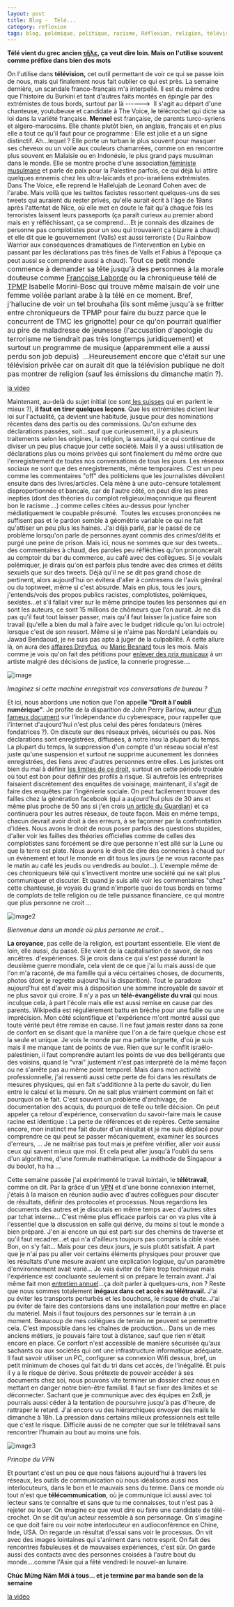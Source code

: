 ```yaml
---
layout: post
title: Blog -  Télé... 
category: reflexion
tags: blog, polémique, politique, racisme, Réflexion, religion, télévision, travail
---
```

**Télé vient du grec ancien <span class="lang-grc" lang="grc" xml:lang="grc"><a title="τῆλε" href="https://fr.wiktionary.org/wiki/%CF%84%E1%BF%86%CE%BB%CE%B5#grc">τῆλε</a>, ça veut dire loin. Mais on l'utilise souvent comme préfixe dans bien des mots**

On l'utilise dans **télévision,** cet outil permettant de voir ce qui se passe loin de nous, mais qui finalement nous fait oublier ce qui est près. La semaine dernière, un scandale franco-français m'a interpellé. Il est du même ordre que l'histoire du Burkini et tant d'autres faits montés en épingle par des extrémistes de tous bords, surtout par là ------&gt;  Il s'agit au départ d'une chanteuse, youtubeuse et candidate à The Voice, le télécrochet qui dicte sa loi dans la variété française. **Mennel** est française, de parents turco-syriens et algero-marocains. Elle chante plutôt bien, en anglais, français et en plus elle a tout ce qu'il faut pour ce programme : Elle est jolie et a un signe distinctif. Ah...lequel ? Elle porte un turban le plus souvent pour masquer ses cheveux ou un voile aux couleurs chamarrées, comme on en rencontre plus souvent en Malaisie ou en Indonésie, le plus grand pays musulman dans le monde. Elle se montre proche d'une association<a href="http://www.slateafrique.com/100447/maroc-feministe-et-musulmane-et-alors-moudawana"> féministe musulmane</a> et parle de paix pour la Palestine parfois, ce qui déjà lui attire quelques ennemis chez les ultra-laïcards et pro-israéliens extrémistes. Dans The Voice, elle reprend le Hallelujah de Leonard Cohen avec de l'arabe. Mais voilà que les twittos facistes ressortent quelques-uns de ses tweets qui auraient du rester privés, qu'elle aurait écrit à l'âge de 19ans après l'attentat de Nice, où elle met en doute le fait qu'à chaque fois les terroristes laissent leurs passeports (ça paraît curieux au premier abord mais en y réfléchissant, ça se comprend....Et je connais des dizaines de personne pas complotistes pour un sou qui trouvaient ça bizarre à chaud) et elle dit que le gouvernement (Valls) est aussi terroriste ( Du Rainbow Warrior aux conséquences dramatiques de l'intervention en Lybie en passant par les déclarations pas très fines de Valls et Fabius à l'époque ça peut aussi se comprendre aussi à chaud). <span style="font-size:1rem;">Tout ce petit monde commence à demander sa tête jusqu'à des personnes à la morale douteuse comme <a href="http://www.ozap.com/actu/karim-rissouli-francoise-laborde-va-devoir-s-habituer-il-y-aura-de-plus-en-plus-de-karim-dans-les-medias/548372">Françoise Laborde</a> ou la chroniqueuse télé de <a href="https://fr.wikipedia.org/wiki/Touche_pas_à_mon_poste_!">TPMP</a> Isabelle Morini-Bosc qui trouve même malsain de voir une femme voilée parlant arabe à la télé en ce moment. Bref, j'hallucine de voir un tel brouhaha (ils sont même jusqu'à se fritter entre chroniqueurs de TPMP pour faire du buzz parce que le concurrent de TMC les grignotte) pour ce qu'on pourrait qualifier au pire de maladresse de jeunesse (l'accusation d'apologie du terrorisme ne tiendrait pas très longtemps juridiquement) et surtout un programme de musique (apparemment elle a aussi perdu son job depuis)  ...Heureusement encore que c'était sur une télévision privée car on aurait dit que la télévision publique ne doit pas montrer de religion (sauf les émissions du dimanche matin ?).

[la video](https://www.youtube.com/watch?v=Zufw0itSi14)

Maintenant, au-delà du sujet initial (ce sont<a href="https://www.courrierinternational.com/article/vu-de-suisse-mennel-la-voix-musulmane-qui-dechire-une-france-egaree"> les suisses</a> qui en parlent le mieux ?), **il faut en tirer quelques leçons**. Que les extrémistes dictent leur loi sur l'actualité, ça devient une habitude, jusque pour des nominations récentes dans des partis ou des commissions. Qu'on exhume des déclarations passées, soit...sauf que curieusement, il y a plusieurs traitements selon les origines, la religion, la sexualité, ce qui continue de diviser un peu plus chaque jour cette société. Mais il y a aussi utilisation de déclarations plus ou moins privées qui sont finalement du même ordre que l'enregistrement de toutes nos conversations de tous les jours. Les réseaux sociaux ne sont que des enregistrements, même temporaires. C'est un peu comme les commentaires "off" des politiciens que les journalistes dévoilent ensuite dans des livres/articles. Cela mène à une auto-censure totalement disproportionnée et bancale, car de l'autre côté, on peut dire les pires inepties (dont des théories du complot religieux/maçonnique qui fleurent bon le racisme ...) comme celles citées au-dessus pour lyncher médiatiquement le coupable présumé.  Toutes les excuses prononcées ne suffisent pas et le pardon semble à géométrie variable ce qui ne fait qu'attiser un peu plus les haines. J'ai déjà parlé, par le passé de ce problème lorsqu'on parle de personnes ayant commis des crimes/délits et purgé une peine de prison. Mais ici, nous ne sommes que sur des tweets... des commentaires à chaud, des paroles peu réfléchies qu'on prononcerait au comptoir du bar du commerce, au café avec des collègues. Si je voulais polémiquer, je dirais qu'on est parfois plus tendre avec des crimes et délits sexuels que sur des tweets. Déjà qu'il ne se dit pas grand chose de pertinent, alors aujourd'hui on évitera d'aller à contresens de l'avis général ou du toptweet, même si c'est absurde. Mais en plus, tous les jours, j'entends/vois des propos publics racistes, complotistes, polémiques, sexistes...et s'il fallait virer sur le même principe toutes les personnes qui en sont les auteurs, ce sont 15 millions de chômeurs que l'on aurait. Je ne dis pas qu'il faut tout laisser passer, mais qu'il faut laisser la justice faire son travail (qu'elle a bien du mal à faire avec le budget ridicule qu'on lui octroie) lorsque c'est de son ressort. Même si je n'aime pas Nordahl Lelandais ou Jawad Bendaoud, je ne suis pas apte à juger de la culpabilité. A cette allure là, on aura des <a href="https://fr.wikipedia.org/wiki/Affaire_Dreyfus">affaires Dreyfus</a>, ou <a href="https://fr.wikipedia.org/wiki/Marie_Besnard">Marie Besnard</a> tous les mois. Mais comme je vois qu'on fait des pétitions pour <a href="https://culturebox.francetvinfo.fr/musique/rap/une-petition-veut-priver-orelsan-de-ses-trois-victoires-de-la-musique-269335">enlever des prix musicaux</a> à un artiste malgré des décisions de justice, la connerie progresse....

![image](https://cheziceman.files.wordpress.com/2018/02/segafredo.jpg)

*Imaginez si cette machine enregistrait vos conversations de bureau ?*

Et ici, nous abordons une notion que l'on appel**le "Droit à l'oubli numérique"**. Je profite de la disparition de John Perry Barlow, auteur <a href="https://www.eff.org/cyberspace-independence">d'un fameux document</a> sur l'indépendance du cyberespace, pour rappeller que l'internet d'aujourd'hui n'est plus celui des pères fondateurs (mères fondatrices ?). On discute sur des réseaux privés, sécurisés ou pas. Nos déclarations sont enregistrées, diffusées, à notre insu la plupart du temps. La plupart du temps, la suppression d'un compte d'un réseau social n'est juste qu'une suspension et surtout ne supprime aucunement les données enregistrées, des liens avec d'autres personnes entre elles. Les juristes ont bien du mal à définir <a href="http://www.lemonde.fr/pixels/article/2017/02/24/droit-a-l-oubli-numerique-le-conseil-d-etat-demande-une-explication-de-texte-a-la-justice-europeenne_5085123_4408996.html">les limites de ce droit</a>, surtout en cette période trouble où tout est bon pour définir des profils à risque. Si autrefois les entreprises faisaient discrètement des enquêtes de voisinage, maintenant, il s'agit de faire des enquêtes par l'ingénierie sociale. On peut facilement trouver des failles chez la génération facebook (qui a aujourd'hui plus de 30 ans et même plus proche de 50 ans si j'en crois <a href="https://www.theguardian.com/technology/2018/feb/12/is-facebook-for-old-people-over-55s-flock-in-as-the-young-leave">un article du Guardian</a>) et ça continuera pour les autres réseaux, de toute façon. Mais en même temps, chacun devrait avoir droit à des erreurs, à se façonner par la confrontation d'idées. Nous avons le droit de nous poser parfois des questions stupides, d'aller voir les failles des théories officielles comme de celles des complotistes sans forcément se dire que personne n'est allé sur la Lune ou que la terre est plate. Nous avons le droit de dire des conneries à chaud sur un évènement et tout le monde en dit tous les jours (je ne vous raconte pas le matin au café les jeudis ou vendredis au boulot...). L'exemple même de ces chroniqueurs télé qui s'invectivent montre une société qui ne sait plus communiquer et discuter. Et quand je suis allé voir les commentaires "chez" cette chanteuse, je voyais du grand n'importe quoi de tous bords en terme de complots de telle religion ou de telle puissance financière, ce qui montre que plus personne ne croit ...

![image2](https://cheziceman.files.wordpress.com/2018/02/fakenews.png)

*Bienvenue dans un monde où plus personne ne croit...*

**La croyance**, pas celle de la religion, est pourtant essentielle. Elle vient de loin, elle aussi, du passé. Elle vient de la capitalisation de savoir, de nos ancêtres. d'expériences. Si je crois dans ce qui s'est passé durant la deuxième guerre mondiale, cela vient de ce que j'ai lu mais aussi de que l'on m'a raconté, de ma famille qui a vécu certaines choses, de documents, photos (dont je regrette aujourd'hui la disparition). Tout le paradoxe aujourd'hui est d'avoir mis à disposition une somme incroyable de savoir et ne plus savoir qui croire. Il n'y a pas un **télé-évangéliste du vrai** qui nous inculque cela, à part l'école mais elle est aussi remise en cause par des parents. Wikipedia est régulièrement battu en brèche pour une faille ou une imprécision. Mon côté scientifique et l'expérience m'ont montré aussi que toute vérité peut être remise en cause. Il ne faut jamais rester dans sa zone de confort en se disant que la manière que l'on a de faire quelque chose est la seule et unique. Je vois le monde par ma petite lorgnette, d'où je suis mais il me manque tant de points de vue. Rien que sur le conflit israëlo-palestinien, il faut comprendre autant les points de vue des belligérants que des voisins, quand le "vrai" justement n'est pas interprété de la même façon ou ne s'arrête pas au même point temporel. Mais dans mon activité professionnelle, j'ai ressenti aussi cette perte de foi dans les résultats de mesures physiques, qui en fait s'additionne à la perte du savoir, du lien entre le calcul et la mesure. On ne sait plus vraiment comment on fait et pourquoi on le fait. C'est souvent un problème d'archivage, de documentation des acquis, du pourquoi de telle ou telle décision. On peut appeler ça retour d'expérience, conservation du savoir-faire mais le cause racine est identique : La perte de références et de repères. Cette semaine encore, mon instinct me fait douter d'un résultat et je me suis déplacé pour comprendre ce qui peut se passer mécaniquement, examiner les sources d'erreurs, ... Je ne maîtrise pas tout mais je préfère vérifier, aller voir aussi ceux qui savent mieux que moi. Et cela peut aller jusqu'à l'oubli du sens d'un algorithme, d'une formule mathématique. La méthode de Singapour a du boulot, ha ha ...

Cette semaine passée j'ai expérimenté le travail lointain, le **télétravail**, comme on dit. Par la grâce d'un <a href="https://fr.wikipedia.org/wiki/Réseau_privé_virtuel">VPN</a> et d'une bonne connexion internet, j'étais à la maison en réunion audio avec d'autres collègues pour discuter de résultats, définir des protocoles et processus. Nous regardions les documents des autres et je discutais en même temps avec d'autres sites par tchat interne... C'est même plus efficace parfois car on va plus vite à l'essentiel que la discussion en salle qui dérive, du moins si tout le monde a bien préparé. J'en ai encore un qui est parti sur des chemins de traverse et qu'il faut recadrer...et qui n'a d'ailleurs toujours pas compris la cible visée. Bon, on s'y fait... Mais pour ces deux jours, je suis plutôt satisfait. A part que je n'ai pas pu aller voir certains éléments physiques pour prouver que les résultats d'une mesure avaient une explication logique, qu'un paramètre d'environnement avait varié... Je vais éviter de faire trop technique mais l'expérience est concluante seulement si on prépare le terrain avant. J'ai même fait mon <a href="http://www.coindusalarie.fr/entretien-annuel-droit">entretien annuel</a>...ça doit parler à quelques-uns, non ? Reste que nous sommes totalement **inégaux dans cet accès au télétravail.** J'ai pu éviter les transports perturbés et les bouchons, le risque de chute. J'ai pu éviter de faire des contorsions dans une installation pour mettre en place du matériel. Mais il faut toujours des personnes sur le terrain à un moment. Beaucoup de mes collègues de terrain ne peuvent se permettre cela. C'est impossible dans les chaînes de production... Dans un de mes anciens métiers, je pouvais faire tout à distance, sauf que rien n'était encore en place. Ce confort n'est accessible de manière sécurisée qu'aux sachants ou aux sociétés qui ont une infrastructure informatique adéquate. Il faut savoir utiliser un PC, configurer sa connexion Wifi dessus, bref, un petit minimum de choses qui fait du tri dans cet accès, de l'inégalité. Et puis il y a le risque de dérive. Sous prétexte de pouvoir accéder à ses documents chez soi, nous pouvons vite terminer un dossier chez nous en mettant en danger notre bien-être familial. Il faut se fixer des limites et se déconnecter. Sachant que je communique avec des équipes en 2x8, je pourrais aussi céder à la tentation de poursuivre jusqu'à pas d'heure, de rattraper le retard. J'ai encore vu des hiérarchiques envoyer des mails le dimanche à 18h. La pression dans certains milieux professionnels est telle que c'est le risque. Difficile aussi de ne compter que sur le télétravail sans rencontrer l'humain au bout au moins une fois.

![image3](https://cheziceman.files.wordpress.com/2018/02/vpn-acces-transit.jpg)

*Principe du VPN*

Et pourtant c'est un peu ce que nous faisons aujourd'hui à travers les réseaux, les outils de communication où nous idéalisons aussi nos interlocuteurs, dans le bon et le mauvais sens du terme. Dans ce monde où tout n'est que **télécommunication**, où je communique ici aussi avec toi lecteur sans te connaître et sans que tu me connaisses, tout n'est pas à rejeter ou louer. On imagine ce que veut dire ou faire une candidate de télé-crochet. On se dit qu'un acteur ressemble à son personnage. On s'imagine ce que doit faire ou voir notre interlocuteur en audioconférence en Chine, Inde, USA. On regarde un résultat d'essai sans voir le processus. On vit avec des images lointaines qui s'animent dans notre esprit. On fait des rencontres fabuleuses et de mauvaises expériences, c'est sûr. On garde aussi des contacts avec des personnes croisées à l'autre bout du monde....comme l'Asie qui a fêté vendredi le nouvel-an lunaire.

**Chúc Mừng Năm Mới à tous... et je termine par ma bande son de la semaine**

[la video](https://www.youtube.com/watch?v=RlcJrEfffAw)
